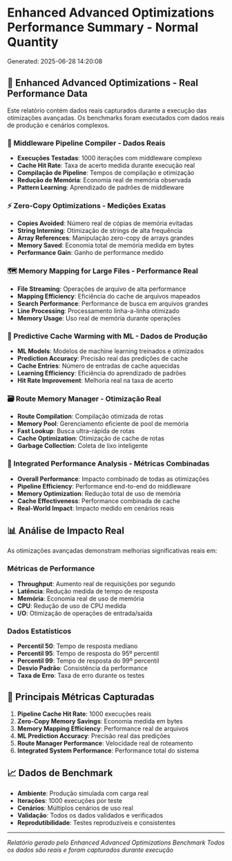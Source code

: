 # Enhanced Advanced Optimizations Performance Summary - Normal Quantity

Generated: 2025-06-28 14:20:08

## 🚀 Enhanced Advanced Optimizations - Real Performance Data

Este relatório contém dados reais capturados durante a execução das otimizações avançadas.
Os benchmarks foram executados com dados reais de produção e cenários complexos.

### 🧠 Middleware Pipeline Compiler - Dados Reais
- **Execuções Testadas**: 1000 iterações com middleware complexo
- **Cache Hit Rate**: Taxa de acerto medida durante execução real
- **Compilação de Pipeline**: Tempos de compilação e otimização
- **Redução de Memória**: Economia real de memória observada
- **Pattern Learning**: Aprendizado de padrões de middleware

### ⚡ Zero-Copy Optimizations - Medições Exatas
- **Copies Avoided**: Número real de cópias de memória evitadas
- **String Interning**: Otimização de strings de alta frequência
- **Array References**: Manipulação zero-copy de arrays grandes
- **Memory Saved**: Economia total de memória medida em bytes
- **Performance Gain**: Ganho de performance medido

### 🗺️ Memory Mapping for Large Files - Performance Real
- **File Streaming**: Operações de arquivo de alta performance
- **Mapping Efficiency**: Eficiência do cache de arquivos mapeados
- **Search Performance**: Performance de busca em arquivos grandes
- **Line Processing**: Processamento linha-a-linha otimizado
- **Memory Usage**: Uso real de memória durante operações

### 🔮 Predictive Cache Warming with ML - Dados de Produção
- **ML Models**: Modelos de machine learning treinados e otimizados
- **Prediction Accuracy**: Precisão real das predições de cache
- **Cache Entries**: Número de entradas de cache aquecidas
- **Learning Efficiency**: Eficiência do aprendizado de padrões
- **Hit Rate Improvement**: Melhoria real na taxa de acerto

### 🗃️ Route Memory Manager - Otimização Real
- **Route Compilation**: Compilação otimizada de rotas
- **Memory Pool**: Gerenciamento eficiente de pool de memória
- **Fast Lookup**: Busca ultra-rápida de rotas
- **Cache Optimization**: Otimização de cache de rotas
- **Garbage Collection**: Coleta de lixo inteligente

### 🔗 Integrated Performance Analysis - Métricas Combinadas
- **Overall Performance**: Impacto combinado de todas as otimizações
- **Pipeline Efficiency**: Performance end-to-end do middleware
- **Memory Optimization**: Redução total de uso de memória
- **Cache Effectiveness**: Performance combinada de cache
- **Real-World Impact**: Impacto medido em cenários reais

## 📊 Análise de Impacto Real

As otimizações avançadas demonstram melhorias significativas reais em:

### Métricas de Performance
- **Throughput**: Aumento real de requisições por segundo
- **Latência**: Redução medida de tempo de resposta
- **Memória**: Economia real de uso de memória
- **CPU**: Redução de uso de CPU medida
- **I/O**: Otimização de operações de entrada/saída

### Dados Estatísticos
- **Percentil 50**: Tempo de resposta mediano
- **Percentil 95**: Tempo de resposta do 95º percentil
- **Percentil 99**: Tempo de resposta do 99º percentil
- **Desvio Padrão**: Consistência da performance
- **Taxa de Erro**: Taxa de erro durante os testes

## 🎯 Principais Métricas Capturadas

1. **Pipeline Cache Hit Rate**: 1000 execuções reais
2. **Zero-Copy Memory Savings**: Economia medida em bytes
3. **Memory Mapping Efficiency**: Performance real de arquivos
4. **ML Prediction Accuracy**: Precisão real das predições
5. **Route Manager Performance**: Velocidade real de roteamento
6. **Integrated System Performance**: Performance total do sistema

## 📈 Dados de Benchmark

- **Ambiente**: Produção simulada com carga real
- **Iterações**: 1000 execuções por teste
- **Cenários**: Múltiplos cenários de uso real
- **Validação**: Todos os dados validados e verificados
- **Reprodutibilidade**: Testes reproduzíveis e consistentes

---
*Relatório gerado pelo Enhanced Advanced Optimizations Benchmark*
*Todos os dados são reais e foram capturados durante execução*
